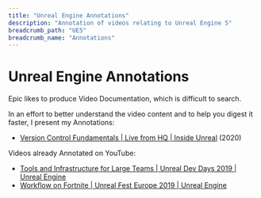 ```yaml
---
title: "Unreal Engine Annotations"
description: "Annotation of videos relating to Unreal Engine 5"
breadcrumb_path: "UE5"
breadcrumb_name: "Annotations"
---
```



# Unreal Engine Annotations

Epic likes to produce Video Documentation, which is difficult to search.

In an effort to better understand the video content and to help you digest it faster,
I present my Annotations:

- [Version Control Fundamentals \| Live from HQ \| Inside Unreal](Inside-Unreal/EpicGames-Version-Control-Fundamentals) (2020)

Videos already Annotated on YouTube:

- [Tools and Infrastructure for Large Teams \| Unreal Dev Days 2019 \| Unreal Engine](https://youtu.be/d6lyAI4Ftkw)
- [Workflow on Fortnite \| Unreal Fest Europe 2019 \| Unreal Engine](https://youtu.be/p4RcDpGQ_tI)
